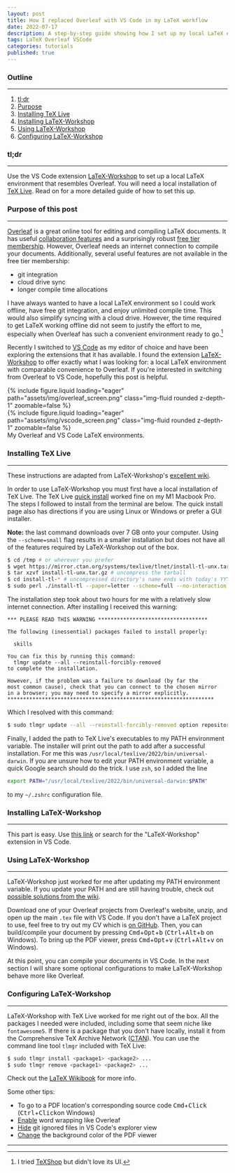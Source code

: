 ```yaml
---
layout: post
title: How I replaced Overleaf with VS Code in my LaTeX workflow
date: 2022-07-17
description: A step-by-step guide showing how I set up my local LaTeX environment.
tags: LaTeX Overleaf VSCode
categories: tutorials
published: true
---
```


### Outline

---

1. [tl;dr](#tldr)
2. [Purpose](#purpose)
3. [Installing TeX Live](#insttex)
4. [Installing LaTeX-Workshop](#instlat)
5. [Using LaTeX-Workshop](#uselat)
6. [Configuring LaTeX-Workshop](#conlat)

<a name="tldr"></a>

### tl;dr

---

Use the VS Code extension [LaTeX-Workshop](https://marketplace.visualstudio.com/items?itemName=James-Yu.latex-workshop) to set up a local LaTeX environment that resembles Overleaf. You will need a local installation of [TeX Live](https://www.tug.org/texlive/). Read on for a more detailed guide of how to set this up.

<a name="purpose"></a>

### Purpose of this post

---

[Overleaf](https://www.overleaf.com/) is a great online tool for editing and compiling LaTeX documents. It has useful [collaboration features](https://www.overleaf.com/learn/how-to/Can_multiple_authors_edit_the_same_file_at_the_same_time%3F) and a surprisingly robust [free tier membership](https://www.overleaf.com/user/subscription/plans). However, Overleaf needs an internet connection to compile your documents. Additionally, several useful features are not available in the free tier membership:

<ul>
    <li>git integration</li>
    <li>cloud drive sync</li>
    <li>longer compile time allocations</li>
</ul>

I have always wanted to have a local LaTeX environment so I could work offline, have free git integration, and enjoy unlimited compile time. This would also simplify syncing with a cloud drive. However, the time required to get LaTeX working offline did not seem to justify the effort to me, especially when Overleaf has such a convenient environment ready to go.[^1]

Recently I switched to [VS Code](https://code.visualstudio.com/) as my editor of choice and have been exploring the extensions that it has available. I found the extension [LaTeX-Workshop](https://marketplace.visualstudio.com/items?itemName=James-Yu.latex-workshop) to offer exactly what I was looking for: a local LaTeX environment with comparable convenience to Overleaf. If you're interested in switching from Overleaf to VS Code, hopefully this post is helpful.

[^1]: I tried [TeXShop](https://pages.uoregon.edu/koch/texshop/) but didn't love its UI.

<div class="row mt-3">
    <div class="col-12 mt-3 mt-md-0">
        {% include figure.liquid loading="eager" path="assets/img/overleaf_screen.png" class="img-fluid rounded z-depth-1" zoomable=false %}
    </div>
    <div class="col-12 mt-3 mt-md-0">
        {% include figure.liquid loading="eager" path="assets/img/vscode_screen.png" class="img-fluid rounded z-depth-1" zoomable=false %}
    </div>
</div>
<div class="caption">
    My Overleaf and VS Code LaTeX environments.
</div>

<a name="insttex"></a>

### Installing TeX Live

---

These instructions are adapted from LaTeX-Workshop's [excellent wiki](https://github.com/James-Yu/LaTeX-Workshop/wiki/Install#installation).

In order to use LaTeX-Workshop you must first have a local installation of TeX Live. The TeX Live [quick install](https://tug.org/texlive/quickinstall.html) worked fine on my M1 Macbook Pro. The steps I followed to install from the terminal are below. The quick install page also has directions if you are using Linux or Windows or prefer a GUI installer.

**Note:** the last command downloads over 7 GB onto your computer. Using the `--scheme=small` flag results in a smaller installation but does not have all of the features required by LaTeX-Workshop out of the box.

```sh
$ cd /tmp # or wherever you prefer
$ wget https://mirror.ctan.org/systems/texlive/tlnet/install-tl-unx.tar.gz
$ tar xzvf install-tl-unx.tar.gz # uncompress the tarball
$ cd install-tl-* # uncompressed directory's name ends with today's YYYYMMDD date
$ sudo perl ./install-tl --paper=letter --scheme=full --no-interaction # install
```

The installation step took about two hours for me with a relatively slow internet connection. After installing I received this warning:

```
*** PLEASE READ THIS WARNING ***********************************

The following (inessential) packages failed to install properly:

  skills

You can fix this by running this command:
  tlmgr update --all --reinstall-forcibly-removed
to complete the installation.

However, if the problem was a failure to download (by far the
most common cause), check that you can connect to the chosen mirror
in a browser; you may need to specify a mirror explicitly.
******************************************************************
```

Which I resolved with this command:

```sh
$ sudo tlmgr update --all --reinstall-forcibly-removed option repository http://mirror.ctan.org/systems/texlive/tlnet
```

Finally, I added the path to TeX Live's executables to my PATH environment variable. The installer will print out the path to add after a successful installation. For me this was `/usr/local/texlive/2022/bin/universal-darwin`. If you are unsure how to edit your PATH environment variable, a quick Google search should do the trick. I use `zsh`, so I added the line

```zsh
export PATH="/usr/local/texlive/2022/bin/universal-darwin:$PATH"
```

to my `~/.zshrc` configuration file.

<a name="instlat"></a>

### Installing LaTeX-Workshop

---

This part is easy. Use [this link](https://marketplace.visualstudio.com/items?itemName=James-Yu.latex-workshop) or search for the "LaTeX-Workshop" extension in VS Code.

<a name="uselat"></a>

### Using LaTeX-Workshop

---

LaTeX-Workshop just worked for me after updating my PATH environment variable. If you update your PATH and are still having trouble, check out [possible solutions from the wiki](https://github.com/James-Yu/LaTeX-Workshop/wiki/Install#setting-path-environment-variable).

Download one of your Overleaf projects from Overleaf's website, unzip, and open up the main `.tex` file with VS Code. If you don't have a LaTeX project to use, feel free to try out my CV which is [on GitHub](https://github.com/markwang0/cv). Then, you can build/compile your document by pressing <kbd>Cmd</kbd>+<kbd>Opt</kbd>+<kbd>b</kbd> (<kbd>Ctrl</kbd>+<kbd>Alt</kbd>+<kbd>b</kbd> on Windows). To bring up the PDF viewer, press <kbd>Cmd</kbd>+<kbd>Opt</kbd>+<kbd>v</kbd> (<kbd>Ctrl</kbd>+<kbd>Alt</kbd>+<kbd>v</kbd> on Windows).

At this point, you can compile your documents in VS Code. In the next section I will share some optional configurations to make LaTeX-Workshop behave more like Overleaf.

<a name="conlat"></a>

### Configuring LaTeX-Workshop

---

LaTeX-Workshop with TeX Live worked for me right out of the box. All the packages I needed were included, including some that seem niche like `fontawesome5`. If there is a package that you don't have locally, install it from the Comprehensive TeX Archive Network ([CTAN](https://www.ctan.org/search)). You can use the command line tool `tlmgr` included with TeX Live:

```sh
$ sudo tlmgr install <package1> <package2> ...
$ sudo tlmgr remove <package1> <package2> ...
```

Check out the [LaTeX Wikibook](https://en.wikibooks.org/wiki/LaTeX/Installing_Extra_Packages) for more info.

Some other tips:

<ul>
    <li>To go to a PDF location's corresponding source code <kbd>Cmd</kbd>+<kbd>Click</kbd> (<kbd>Ctrl</kbd>+<kbd>Click</kbd>on Windows)</li>
    <li><a href="https://superuser.com/questions/1356139/enable-word-wrap-for-latex-files-only-in-vscode">Enable</a> word wrapping like Overleaf</li>
    <li><a href="https://marketplace.visualstudio.com/items?itemName=npxms.hide-gitignored">Hide</a> git ignored files in VS Code's explorer view</li>
    <li><a href="https://github.com/James-Yu/LaTeX-Workshop/wiki/View#color">Change</a> the background color of the PDF viewer</li>
</ul>

---
